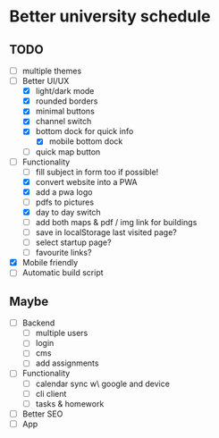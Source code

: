 # Better university schedule

## TODO

- [ ] multiple themes
- [ ] Better UI/UX
  - [x] light/dark mode
  - [x] rounded borders
  - [x] minimal buttons
  - [x] channel switch
  - [x] bottom dock for quick info
    - [x] mobile bottom dock
  - [ ] quick map button
- [ ] Functionality
  - [ ] fill subject in form too if possible!
  - [x] convert website into a PWA
  - [x] add a pwa logo
  - [ ] pdfs to pictures
  - [x] day to day switch
  - [ ] add both maps & pdf / img link for buildings
  - [ ] save in localStorage last visited page?
  - [ ] select startup page?
  - [ ] favourite links?
- [x] Mobile friendly
- [ ] Automatic build script

## Maybe

- [ ] Backend
  - [ ] multiple users
  - [ ] login
  - [ ] cms
  - [ ] add assignments
- [ ] Functionality
  - [ ] calendar sync w\ google and device
  - [ ] cli client
  - [ ] tasks & homework
- [ ] Better SEO
- [ ] App
